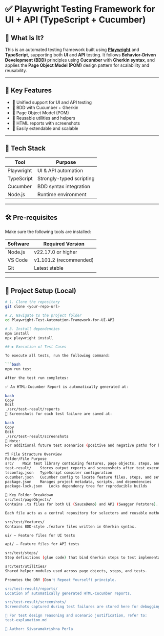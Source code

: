 # ✅ Playwright Testing Framework for UI + API (TypeScript + Cucumber)

## 📌 What Is It?

This is an automated testing framework built using **[Playwright](https://playwright.dev)** and **TypeScript**, supporting both **UI** and **API** testing. It follows **Behavior-Driven Development (BDD)** principles using **Cucumber** with **Gherkin syntax**, and applies the **Page Object Model (POM)** design pattern for scalability and reusability.

---

## 🚀 Key Features

- 🔹 Unified support for UI and API testing
- 🔹 BDD with Cucumber + Gherkin
- 🔹 Page Object Model (POM)
- 🔹 Reusable utilities and helpers
- 🔹 HTML reports with screenshots
- 🔹 Easily extendable and scalable

---

## 🧱 Tech Stack

| Tool          | Purpose                  |
|---------------|--------------------------|
| Playwright    | UI & API automation      |
| TypeScript    | Strongly-typed scripting |
| Cucumber      | BDD syntax integration   |
| Node.js       | Runtime environment      |

---

## 🛠️ Pre-requisites

Make sure the following tools are installed:

| Software    | Required Version |
|-------------|------------------|
| Node.js     | v22.17.0 or higher |
| VS Code     | v1.101.2 (recommended) |
| Git         | Latest stable    |

---

## 🧪 Project Setup (Local)

```bash
# 1. Clone the repository
git clone <your-repo-url>

# 2. Navigate to the project folder
cd Playwright-Test-Automation-Framework-for-UI-API

# 3. Install dependencies
npm install
npx playwright install

## ▶️ Execution of Test Cases

To execute all tests, run the following command:

```bash
npm run test

After the test run completes:

✅ An HTML-Cucumber Report is automatically generated at:

bash
Copy
Edit
./src/test-result/reports
📸 Screenshots for each test failure are saved at:

bash
Copy
Edit
./src/test-result/screenshots
📌 Note:
For additional future test scenarios (positive and negative paths for both UI and API), refer to the additional-testscenarios.md file.

🗂️ File Structure Overview
Folder/File	Purpose
src/	Main test library containing features, page objects, steps, and utilities
test-result/	Stores output reports and screenshots after test execution
tsconfig.json	TypeScript compiler configuration
cucumber.json	Cucumber config to locate feature files, steps, and set reporting rules
package.json	Manages project metadata, scripts, and dependencies
package-lock.json	Locks dependency tree for reproducible builds

📁 Key Folder Breakdown
src/test/pageObjects/
Contains .ts files for both UI (SauceDemo) and API (Swagger Petstore).

Each file acts as a central repository for selectors and reusable methods.

src/test/features/
Contains BDD-style .feature files written in Gherkin syntax.

ui/ – Feature files for UI tests

api/ – Feature files for API tests

src/test/steps/
Step definitions (glue code) that bind Gherkin steps to test implementations.

src/test/utilities/
Shared helper modules used across page objects, steps, and tests.

Promotes the DRY (Don't Repeat Yourself) principle.

src/test-result/reports/
Location of automatically generated HTML-Cucumber reports.

src/test-result/screenshots/
Screenshots captured during test failures are stored here for debugging.

📘 For test design reasoning and scenario justification, refer to:
test-explanation.md

👤 Author: Sivaramakrishna Perla
